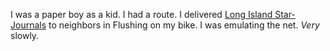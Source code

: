 I was a paper boy as a kid. I had a route. I delivered <a href="https://www.loc.gov/item/sn84031844/">Long Island Star-Journals</a> to neighbors in Flushing on my bike. I was emulating the net. <i>Very</i> slowly. 
